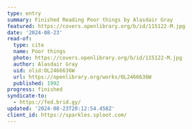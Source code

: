 ```yaml
---
type: entry
summary: Finished Reading Poor things by Alasdair Gray
featured: https://covers.openlibrary.org/b/id/115122-M.jpg
date: '2024-08-23'
read-of:
  type: cite
  name: Poor things
  photo: https://covers.openlibrary.org/b/id/115122-M.jpg
  author: Alasdair Gray
  uid: olid:OL2466636W
  url: https://openlibrary.org/works/OL2466636W
  published: 1992
progress: finished
syndicate-to:
  - https://fed.brid.gy/
updated: '2024-08-23T20:12:54.458Z'
client_id: https://sparkles.sploot.com/
---
```

